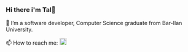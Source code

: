 ### Hi there i'm Tal👋 


📘 I’m a software developer, Computer Science graduate from Bar-Ilan University.

📫 How to reach me: <a href="https://www.linkedin.com/in/tal-mizrahi-a91199202/"> <img src= "https://user-images.githubusercontent.com/112869076/194754989-431bed8a-979b-4f63-a549-2f74ae95f528.png" width="18" height="18"> </a>


<!--
**TalMizrahii/TalMizrahii** is a ✨ _special_ ✨ repository because its `README.md` (this file) appears on your GitHub profile.
  <img alt="GIF" src="https://github.com/abhisheknaiidu/abhisheknaiidu/blob/master/code.gif?raw=true" width="500" height="200" />

Here are some ideas to get you started:

- 🔭 I’m currently working on ...
- 🌱 I’m currently learning ...
- 👯 I’m looking to collaborate on ...
- 🤔 I’m looking for help with ...
- 💬 Ask me about ...
- 📫 How to reach me: ...
- 😄 Pronouns: ...
- ⚡ Fun fact: ...
-->
